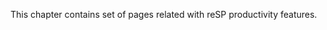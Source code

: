 ﻿---
Title: Productivity
FileName: productivity.html
---

This chapter contains set of pages related with reSP productivity features.